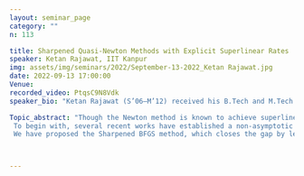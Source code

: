 ```yaml
---
layout: seminar_page
category: ""
n: 113

title: Sharpened Quasi-Newton Methods with Explicit Superlinear Rates
speaker: Ketan Rajawat, IIT Kanpur
img: assets/img/seminars/2022/September-13-2022_Ketan Rajawat.jpg
date: 2022-09-13 17:00:00 
Venue: 
recorded_video: PtqsC9N8Vdk
speaker_bio: "Ketan Rajawat (S’06–M’12) received his B.Tech and M.Tech degrees in Electrical Engineering from the Indian Institute of Technology (IIT) Kanpur, India, in 2007, and his Ph.D. degree in Electrical and Computer Engineering from the University of Minnesota, Minneapolis, MN, USA, in 2012. He is currently an Associate Professor in the Department of Electrical Engineering, IIT Kanpur. His research interests are in the broad areas of signal processing, robotics, and communications networks, with particular emphasis on distributed optimization and online learning. His current research focuses on the development and analysis of distributed and asynchronous optimization algorithms, online convex optimization algorithms, stochastic optimization algorithms, and the application of these algorithms to problems in machine learning, communications, signal processing, and smart grid systems. He is currently serving as an Associate Editor with the IEEE Transactions on Signal Processing. He is also the recipient of the 2018 INSA Medal for Young Scientists and the2019 INAE Young Engineer Award." 

Topic_abstract: "Though the Newton method is known to achieve superlinear rates, the non-asymptotic rate of convergence of quasi-Newton methods remained an open question till 2019. In a series of papers published by Nesterov in 2020, such non-asymptotic rates for various quasi-Newton methods was established, and since then, a number of works have been able to compare different quasi-Newton methods on the basis of their radius of convergence as well as convergence rate.
 To begin with, several recent works have established a non-asymptotic superlinear rate of O(exp(t*log(t))) for the classic BFGS method by exploiting the fact that its Newton direction approximation error approaches zero. Of more interest however is the Greedy BFGS method, which accelerates its convergence by directly approximating the Hessian, instead of the Newton direction, and achieves a fast local quadratic convergence rate. Alas, the local quadratic convergence of Greedy-BFGS requires way more updates compared to the number of iterations that BFGS requires for a local superlinear rate. This is due to the fact that in Greedy-BFGS, the Hessian is directly approximated and the Newton direction approximation may not be as accurate as the one for BFGS.
 We have proposed the Sharpened BFGS method, which closes the gap by leveraging the approximation ideas of both BFGS and Greedy-BFGS to properly approximate the Newton direction and the Hessian matrix simultaneously. Our theoretical results show that our method out-performs both BFGS and Greedy-BFGS in terms of convergence rate, while it reaches its quadratic convergence rate with fewer steps compared to Greedy-BFGS. Numerical experiments on various datasets also confirm our theoretical findings."



---
```


